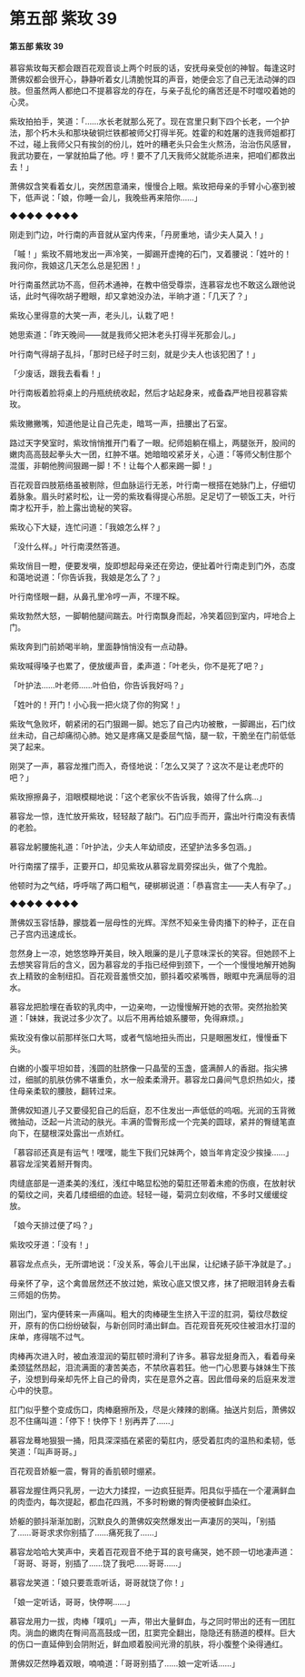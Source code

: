 # 第五部 紫玫 39

#### 第五部 紫玫 39

慕容紫玫每天都会跟百花观音谈上两个时辰的话，安抚母亲受创的神智。每逢这时萧佛奴都会很开心，静静听着女儿清脆悦耳的声音，她便会忘了自己无法动弹的四肢。但虽然两人都绝口不提慕容龙的存在，与亲子乱伦的痛苦还是不时噬咬着她的心灵。

紫玫拍拍手，笑道：「……水长老就那么死了。现在宫里只剩下四个长老，一个护法，那个朽木头和那块破铜烂铁都被师父打得半死。姓霍的和姓屠的连我师姐都打不过，碰上我师父只有挨剑的份儿，姓叶的糟老头只会生火熬汤，治治伤风感冒，我武功要在，一掌就拍扁了他。哼！要不了几天我师父就能杀进来，把咱们都救出去！」

萧佛奴含笑看着女儿，突然困意涌来，慢慢合上眼。紫玫把母亲的手臂小心塞到被下，低声说：「娘，你睡一会儿，我晚些再来陪你……」

◆◆◆◆ ◆◆◆◆

刚走到门边，叶行南的声音就从室内传来，「丹房重地，请少夫人莫入！」

「嘁！」紫玫不屑地发出一声冷笑，一脚踢开虚掩的石门，叉着腰说：「姓叶的！我问你，我娘这几天怎么总是犯困！」

叶行南虽然武功不高，但药术通神，在教中倍受尊崇，连慕容龙也不敢这么跟他说话，此时气得吹胡子瞪眼，却又拿她没办法，半晌才道：「几天了？」

紫玫心里得意的大笑一声，老头儿，认栽了吧！

她思索道：「昨天晚间——就是我师父把沐老头打得半死那会儿。」

叶行南气得胡子乱抖，「那时已经子时三刻，就是少夫人也该犯困了！」

「少废话，跟我去看看！」

叶行南板着脸将桌上的丹瓶统统收起，然后才站起身来，戒备森严地目视慕容紫玫。

紫玫撇撇嘴，知道他是让自己先走，暗骂一声，扭腰出了石室。

路过天字癸室时，紫玫悄悄推开门看了一眼。纪师姐躺在榻上，两腿张开，股间的嫩肉高高鼓起拳头大一团，红肿不堪。她暗暗咬紧牙关，心道：「等师父制住那个混蛋，非朝他胯间狠踢一脚！不！让每个人都来踢一脚！」

百花观音四肢筋络虽被剔除，但血脉运行无恙，叶行南一根搭在她脉门上，仔细切着脉象。眉头时紧时松，让一旁的紫玫看得提心吊胆。足足切了一顿饭工夫，叶行南才松开手，脸上露出诡秘的笑容。

紫玫心下大疑，连忙问道：「我娘怎么样？」

「没什么样。」叶行南漠然答道。

紫玫俏目一瞪，便要发嗔，旋即想起母亲还在旁边，便扯着叶行南走到门外，态度和蔼地说道：「你告诉我，我娘是怎么了？」

叶行南怪眼一翻，从鼻孔里冷哼一声，不理不睬。

紫玫勃然大怒，一脚朝他腿间踹去。叶行南飘身而起，冷笑着回到室内，呯地合上门。

紫玫奔到门前娇喝半晌，里面静悄悄没有一点动静。

紫玫喊得嗓子也累了，便放缓声音，柔声道：「叶老头，你不是死了吧？」

「叶护法……叶老师……叶伯伯，你告诉我好吗？」

「姓叶的！开门！小心我一把火烧了你的狗窝！」

紫玫气急败坏，朝紧闭的石门狠踢一脚。她忘了自己内功被散，一脚踢出，石门纹丝未动，自己却痛彻心肺。她又是疼痛又是委屈气恼，腿一软，干脆坐在门前低低哭了起来。

刚哭了一声，慕容龙推门而入，奇怪地说：「怎么又哭了？这次不是让老虎吓的吧？」

紫玫擦擦鼻子，泪眼模糊地说：「这个老家伙不告诉我，娘得了什么病…」

慕容龙一惊，连忙放开紫玫，轻轻敲了敲门。石门应手而开，露出叶行南没有表情的老脸。

慕容龙躬腰施礼道：「叶护法，少夫人年幼顽皮，还望护法多多包涵。」

叶行南摆了摆手，正要开口，却见紫玫从慕容龙肩旁探出头，做了个鬼脸。

他顿时为之气结，呼呼喘了两口粗气，硬梆梆说道：「恭喜宫主——夫人有孕了。」

◆◆◆◆ ◆◆◆◆

萧佛奴玉容恬静，朦胧着一层母性的光辉。浑然不知亲生骨肉播下的种子，正在自己子宫内迅速成长。

忽然身上一凉，她悠悠睁开美目，映入眼廉的是儿子意味深长的笑容。但她顾不上去想笑容背后的含义，因为慕容龙的手指已经伸到颈下，一个一个慢慢地解开她胸衣上精致的金制纽扣。百花观音羞愤交加，颤抖着咬紧嘴唇，眼眶中充满屈辱的泪水。

慕容龙把脸埋在香软的乳肉中，一边亲吻，一边慢慢解开她的衣带。突然抬脸笑道：「妹妹，我说过多少次了。以后不用再给娘系腰带，免得麻烦。」

紫玫没有像以前那样张口大骂，或者气恼地扭头而出，只是眼圈发红，慢慢垂下头。

白嫩的小腹平坦如昔，浅圆的肚脐像一只晶莹的玉盏，盛满醉人的香甜。指尖拂过，细腻的肌肤仿佛不堪重负，水一般柔柔滑开。慕容龙口鼻间气息炽热如火，搂住母亲柔软的腰肢，翻转过来。

萧佛奴知道儿子又要侵犯自己的后庭，忍不住发出一声低低的呜咽。光润的玉背微微抽动，泛起一片流动的肤光。丰满的雪臀形成一个完美的圆球，紧并的臀缝笔直向下，在腿根深处露出一点娇红。

「慕容祁还真是有运气！嘿嘿，能生下我们兄妹两个，娘当年肯定没少挨操……」慕容龙淫笑着掰开臀肉。

肉缝底部是一道柔美的浅红，浅红中略显松弛的菊肛还带着未癒的伤痕，在放射状的菊纹之间，夹着几缕细细的血迹。轻轻一碰，菊洞立刻收缩，不多时又缓缓绽放。

「娘今天排过便了吗？」

紫玫咬牙道：「没有！」

慕容龙点点头，无所谓地说：「没关系，等会儿干出屎，让纪婊子舔干净就是了。」

母亲怀了孕，这个禽兽居然还不放过她，紫玫心底又恨又疼，抹了把眼泪转身去看三师姐的伤势。

刚出门，室内便转来一声痛叫。粗大的肉棒硬生生挤入干涩的肛洞，菊纹尽数绽开，原有的伤口纷纷破裂，与新创同时涌出鲜血。百花观音死死咬住被泪水打湿的床单，疼得喘不过气。

肉棒再次进入时，被血液湿润的菊肛顿时滑利了许多。慕容龙挺身而入，看着母亲柔颈猛然昂起，泪流满面的凄苦美态，不禁欣喜若狂。他一门心思要与妹妹生下孩子，没想到母亲却先怀上自己的骨肉，实在是意外之喜。因此借母亲的后庭来发泄心中的快意。

肛门似乎整个变成伤口，肉棒磨擦所及，尽是火辣辣的剧痛。抽送片刻后，萧佛奴忍不住痛叫道：「停下！快停下！别再弄了……」

慕容龙蓦地狠狠一捅，阳具深深插在紧密的菊肛内，感受着肛肉的温热和柔韧，低笑道：「叫声哥哥。」

百花观音娇躯一震，臀背的香肌顿时绷紧。

慕容龙握住两只乳房，一边大力揉捏，一边疯狂挺弄。阳具似乎插在一个灌满鲜血的肉壶内，每次提起，都血花四溅，不多时粉嫩的臀肉便被鲜血染红。

娇躯的颤抖渐渐加剧，沉默良久的萧佛奴突然爆发出一声凄厉的哭叫，「别插了……哥哥求求你别插了……痛死我了……」

慕容龙哈哈大笑声中，夹着百花观音不绝于耳的哀号痛哭，她不顾一切地凄声道：「哥哥、哥哥，别插了……饶了我吧……哥哥……」

慕容龙笑道：「娘只要乖乖听话，哥哥就饶了你！」

「娘一定听话，哥哥，快停啊……」

慕容龙用力一拔，肉棒「噗叽」一声，带出大量鲜血，与之同时带出的还有一团肛肉。淌血的嫩肉在臀间高高鼓成一团，肛窦完全翻出，隐隐还有肠道的模样。巨大的伤口一直延伸到会阴附近，鲜血顺着股间光滑的肌肤，将小腹整个染得通红。

萧佛奴茫然睁着双眼，喃喃道：「哥哥别插了……娘一定听话……」

